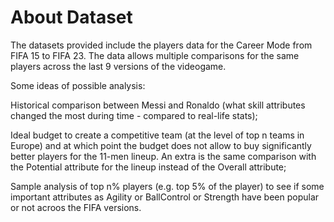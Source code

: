 # About Dataset
The datasets provided include the players data for the Career Mode from FIFA 15 to FIFA 23. The data allows multiple comparisons for the same players across the last 9 versions of the videogame.

Some ideas of possible analysis:

Historical comparison between Messi and Ronaldo (what skill attributes changed the most during time - compared to real-life stats);

Ideal budget to create a competitive team (at the level of top n teams in Europe) and at which point the budget does not allow to buy significantly better players for the 11-men lineup. An extra is the same comparison with the Potential attribute for the lineup instead of the Overall attribute;

Sample analysis of top n% players (e.g. top 5% of the player) to see if some important attributes as Agility or BallControl or Strength have been popular or not acroos the FIFA versions.
